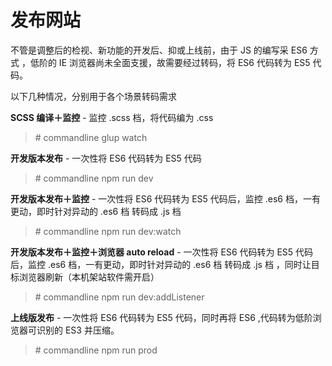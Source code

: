 # 发布网站

不管是调整后的检视、新功能的开发后、抑或上线前，由于 JS 的编写采 ES6 方式 ，低阶的 IE 浏览器尚未全面支援，故需要经过转码，将 ES6 代码转为 ES5 代码。

以下几种情况，分别用于各个场景转码需求

**SCSS 编译＋监控** - 监控 .scss 档，将代码编为 .css

> \# commandline
> glup watch

**开发版本发布** - 一次性将 ES6 代码转为 ES5 代码

> \# commandline
> npm run dev

**开发版本发布＋监控** - 一次性将 ES6 代码转为 ES5 代码后，监控 .es6 档，一有更动，即时针对异动的 .es6 档 转码成 .js 档

> \# commandline
> npm run dev:watch

**开发版本发布＋监控＋浏览器 auto reload** - 一次性将 ES6 代码转为 ES5 代码后，监控 .es6 档，一有更动，即时针对异动的 .es6 档 转码成 .js 档
，同时让目标浏览器刷新（本机架站软件需开启）

> \# commandline
> npm run dev:addListener

**上线版发布** - 一次性将 ES6 代码转为 ES5 代码，同时再将 ES6 ,代码转为低阶浏览器可识别的 ES3 并压缩。

> \# commandline
> npm run prod


